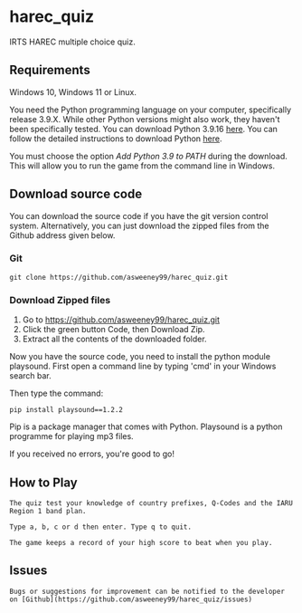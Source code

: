 # harec_quiz

IRTS HAREC multiple choice quiz.

## Requirements

Windows 10, Windows 11 or Linux.

You need the Python programming language on your computer, specifically release 3.9.X. While other Python versions might also work, they haven't been specifically tested. You can download Python 3.9.16 [here](https://www.python.org/downloads/). You can follow the detailed instructions to download Python [here](https://www.ics.uci.edu/~pattis/common/handouts/pythoneclipsejava/python.html).

You must choose the option *Add Python 3.9 to PATH* during the download. This will allow you to run the game from the command line in Windows.

## Download source code 

You can download the source code if you have the git version control system. Alternatively, you can just download the zipped files from the Github address given below.

### Git

```
git clone https://github.com/asweeney99/harec_quiz.git
```

### Download Zipped files

1. Go to https://github.com/asweeney99/harec_quiz.git
2. Click the green button Code, then Download Zip.
3. Extract all the contents of the downloaded folder.

Now you have the source code, you need to install the python module playsound. First open a command line by typing 'cmd' in your Windows search bar.

Then type the command:

```
pip install playsound==1.2.2
```

Pip is a package manager that comes with Python. Playsound is a python programme for playing mp3 files.

If you received no errors, you're good to go!


## How to Play

	The quiz test your knowledge of country prefixes, Q-Codes and the IARU Region 1 band plan.
    
	Type a, b, c or d then enter. Type q to quit.
	
	The game keeps a record of your high score to beat when you play.
	
## Issues 

	Bugs or suggestions for improvement can be notified to the developer on [Github](https://github.com/asweeney99/harec_quiz/issues)
	
	
